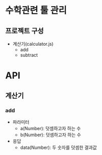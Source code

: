 # 수학관련 툴 관리
## 프로젝트 구성
* 계산기(calculator.js)
  - add
  - subtract

# API
## 계산기
### add
* 파라미터
  - a(Number): 덧셈하고자 하는 수
  - b(Number): 덧셈하고자 하는 수
* 응답
	- data(Number): 두 숫자를 덧셈한 결과값